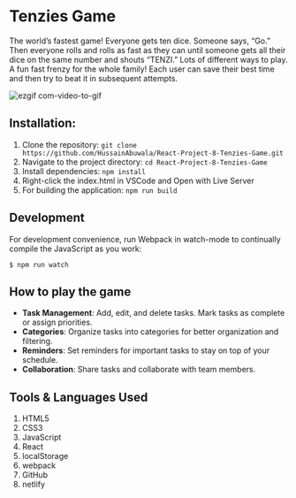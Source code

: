 # Tenzies Game

The world’s fastest game! Everyone gets ten dice. Someone says, “Go.” Then everyone rolls and rolls as fast as they can until someone gets all their dice on the same number and shouts “TENZI.” Lots of different ways to play. A fun fast frenzy for the whole family! Each user can save their best time and then try to beat it in subsequent attempts.

![ezgif com-video-to-gif](https://github.com/HussainAbuwala/React-Project-8-Tenzies-Game/assets/77569166/2017e94c-1e1d-497a-8cd3-bd342e0a4b67)


## Installation:

1. Clone the repository: `git clone https://github.com/HussainAbuwala/React-Project-8-Tenzies-Game.git`
2. Navigate to the project directory: `cd React-Project-8-Tenzies-Game`
3. Install dependencies: `npm install`
4. Right-click the index.html in VSCode and Open with Live Server
5. For building the application: `npm run build`

## Development

For development convenience, run Webpack in watch-mode to continually compile the JavaScript as you work:

```
$ npm run watch
```

## How to play the game
- **Task Management**: Add, edit, and delete tasks. Mark tasks as complete or assign priorities.
- **Categories**: Organize tasks into categories for better organization and filtering.
- **Reminders**: Set reminders for important tasks to stay on top of your schedule.
- **Collaboration**: Share tasks and collaborate with team members.

## Tools & Languages Used

1. HTML5
2. CSS3
3. JavaScript
4. React
5. localStorage
6. webpack
7. GitHub
8. netlify


